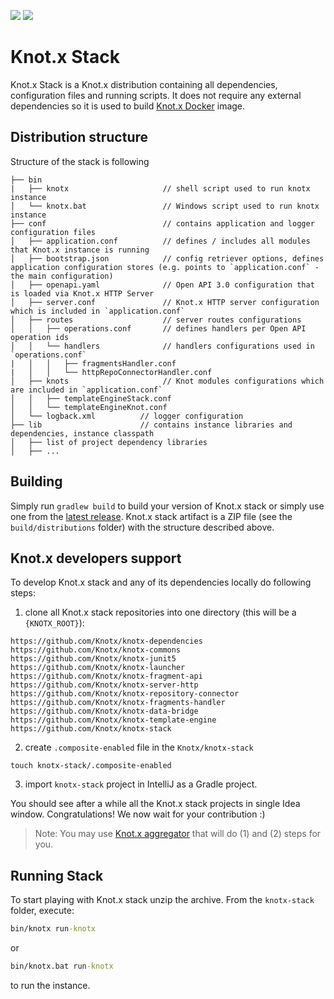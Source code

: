 [![][travis img]][travis]
[![][license img]][license]

# Knot.x Stack
Knot.x Stack is a Knot.x distribution containing all dependencies, configuration files and running scripts. 
It does not require any external dependencies so it is used to build [Knot.x Docker](https://github.com/Knotx/knotx-docker) image.

## Distribution structure

Structure of the stack is following
```
├── bin
|   ├── knotx                     // shell script used to run knotx instance
│   └── knotx.bat                 // Windows script used to run knotx instance                      
├── conf                          // contains application and logger configuration files
│   ├── application.conf          // defines / includes all modules that Knot.x instance is running
│   ├── bootstrap.json            // config retriever options, defines application configuration stores (e.g. points to `application.conf` - the main configuration)
│   ├── openapi.yaml              // Open API 3.0 configuration that is loaded via Knot.x HTTP Server
│   ├── server.conf               // Knot.x HTTP server configuration which is included in `application.conf`
│   ├── routes                    // server routes configurations 
│   │   ├── operations.conf       // defines handlers per Open API operation ids
│   │   └── handlers              // handlers configurations used in `operations.conf`
|   │   │   ├── fragmentsHandler.conf
|   │   │   └── httpRepoConnectorHandler.conf
│   ├── knots                     // Knot modules configurations which are included in `application.conf`
│   │   ├── templateEngineStack.conf
│   │   └── templateEngineKnot.conf
│   └── logback.xml          // logger configuration
├── lib                      // contains instance libraries and dependencies, instance classpath
│   ├── list of project dependency libraries
│   ├── ...
```

## Building
Simply run `gradlew build` to build your version of Knot.x stack or simply use one from the
[latest release](https://github.com/Knotx/knotx-stack/releases/latest). Knot.x stack artifact is a 
ZIP file (see the `build/distributions` folder) with the structure described above.

## Knot.x developers support
To develop Knot.x stack and any of its dependencies locally do following steps:
1. clone all Knot.x stack repositories into one directory (this will be a `{KNOTX_ROOT}`):
```
https://github.com/Knotx/knotx-dependencies
https://github.com/Knotx/knotx-commons
https://github.com/Knotx/knotx-junit5
https://github.com/Knotx/knotx-launcher
https://github.com/Knotx/knotx-fragment-api
https://github.com/Knotx/knotx-server-http
https://github.com/Knotx/knotx-repository-connector
https://github.com/Knotx/knotx-fragments-handler
https://github.com/Knotx/knotx-data-bridge
https://github.com/Knotx/knotx-template-engine
https://github.com/Knotx/knotx-stack
```
2. create `.composite-enabled` file in the `Knotx/knotx-stack`
```
touch knotx-stack/.composite-enabled
```
3. import `knotx-stack` project in IntelliJ as a Gradle project.

You should see after a while all the Knot.x stack projects in single Idea window. Congratulations! 
We now wait for your contribution :)

> Note: You may use [Knot.x aggregator](https://github.com/Knotx/knotx-aggregator#development-process)
that will do (1) and (2) steps for you.

## Running Stack
To start playing with Knot.x stack unzip the archive.
From the `knotx-stack` folder, execute:
```cmd
bin/knotx run-knotx
```
or
```cmd
bin/knotx.bat run-knotx
```
to run the instance.


[travis]:https://travis-ci.org/Knotx/knotx-stack
[travis img]:https://travis-ci.org/Knotx/knotx-stack.svg?branch=master

[license]:https://github.com/Cognifide/knotx/blob/master/LICENSE
[license img]:https://img.shields.io/badge/License-Apache%202.0-blue.svg
